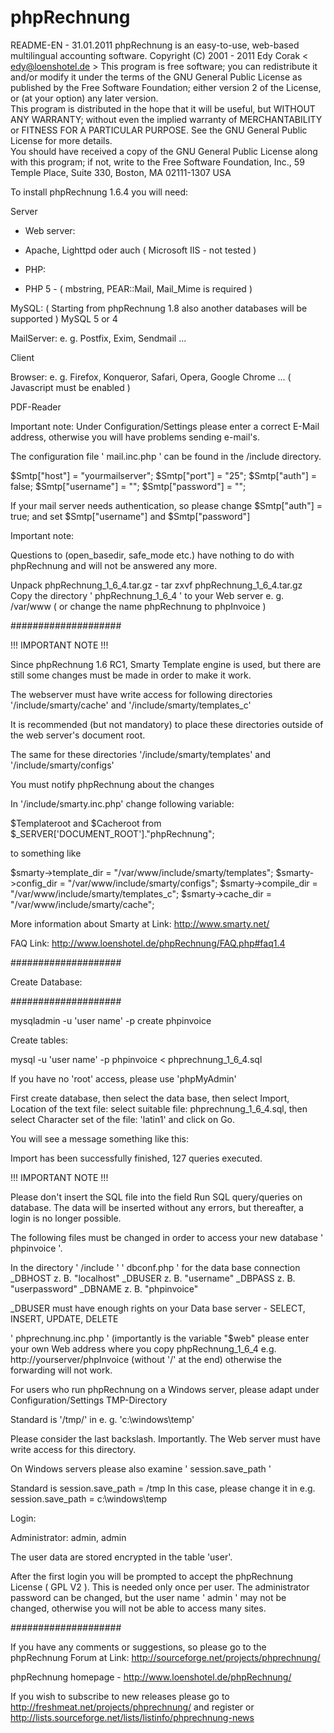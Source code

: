 phpRechnung
========

README-EN - 31.01.2011
phpRechnung is an easy-to-use, web-based multilingual accounting software.
Copyright (C) 2001 - 2011 Edy Corak < edy@loenshotel.de >
This program is free software; you can redistribute it and/or modify it under the terms of the GNU General Public License as published by the Free Software Foundation; either version 2 of the License, or (at your option) any later version.  
This program is distributed in the hope that it will be useful, but WITHOUT ANY WARRANTY; without even the implied warranty of MERCHANTABILITY or FITNESS FOR A PARTICULAR PURPOSE.  See the GNU General Public License for more details.  
You should have received a copy of the GNU General Public License along with this program; if not, write to the Free Software Foundation, Inc., 59 Temple Place, Suite 330, Boston, MA  02111-1307  USA  

To install phpRechnung 1.6.4 you will need:  

Server
- Web server:
- Apache, Lighttpd oder auch ( Microsoft IIS - not tested )

- PHP:
- PHP 5 - ( mbstring, PEAR::Mail, Mail_Mime is required )

MySQL: ( Starting from phpRechnung 1.8 also another databases will be supported )
MySQL 5 or 4

MailServer:
e. g. Postfix, Exim, Sendmail ...

Client

Browser:
e. g. Firefox, Konqueror, Safari, Opera, Google Chrome ...
( Javascript must be enabled )

PDF-Reader

Important note:
Under Configuration/Settings please enter a correct E-Mail address,
otherwise you will have problems sending e-mail's.

The configuration file ' mail.inc.php ' can be found in the /include directory.

$Smtp["host"] = "yourmailserver";
$Smtp["port"] = "25";
$Smtp["auth"] = false;
$Smtp["username"] = "";
$Smtp["password"] = "";

If your mail server needs authentication, so please change
$Smtp["auth"] = true; and set $Smtp["username"] and $Smtp["password"]

Important note:

Questions to (open_basedir, safe_mode etc.) have nothing to do
with phpRechnung and will not be answered any more.

Unpack phpRechnung_1_6_4.tar.gz - tar zxvf phpRechnung_1_6_4.tar.gz
Copy the directory ' phpRechnung_1_6_4 ' to your Web server e. g. /var/www
( or change the name phpRechnung to phpInvoice )

####################

!!! IMPORTANT NOTE !!!

Since phpRechnung 1.6 RC1, Smarty Template engine is used, but there are still some changes must be made in order to make it work.

The webserver must have write access for following directories
'/include/smarty/cache' and '/include/smarty/templates_c'

It is recommended (but not mandatory) to place these directories
outside of the web server's document root.

The same for these directories '/include/smarty/templates' and '/include/smarty/configs'

You must notify phpRechnung about the changes

In '/include/smarty.inc.php' change following variable:

$Templateroot and $Cacheroot from $_SERVER['DOCUMENT_ROOT']."phpRechnung";
	
to something like

$smarty->template_dir = "/var/www/include/smarty/templates";
$smarty->config_dir = "/var/www/include/smarty/configs";
$smarty->compile_dir = "/var/www/include/smarty/templates_c";
$smarty->cache_dir = "/var/www/include/smarty/cache";

More information about Smarty at Link: http://www.smarty.net/

FAQ Link: http://www.loenshotel.de/phpRechnung/FAQ.php#faq1.4


####################

Create Database:

####################

mysqladmin -u 'user name' -p create phpinvoice

Create tables:

mysql -u 'user name' -p phpinvoice < phprechnung_1_6_4.sql

If you have no 'root' access, please use 'phpMyAdmin'

First create database, then select the data base, then select Import,
Location of the text file: select suitable file: phprechnung_1_6_4.sql,
then select Character set of the file: 'latin1' and click on Go.

You will see a message something like this:

Import has been successfully finished, 127 queries executed.

!!! IMPORTANT NOTE !!!

Please don't insert the SQL file into the field Run SQL query/queries on database.
The data will be inserted without any errors, but thereafter, a login is no longer possible.

The following files must be changed
in order to access your new database ' phpinvoice '.

In the directory ' /include '
' dbconf.php ' for the data base connection
_DBHOST z. B. "localhost"
_DBUSER z. B. "username"
_DBPASS z. B. "userpassword"
_DBNAME z. B. "phpinvoice"

_DBUSER must have enough rights on your
Data base server - SELECT, INSERT, UPDATE, DELETE

' phprechnung.inc.php '
(importantly is the variable "$web" please enter your own Web address
where you copy phpRechnung_1_6_4 e.g. http://yourserver/phpInvoice
(without '/' at the end) otherwise the forwarding will not work.

For users who run phpRechnung on a Windows server,
please adapt under Configuration/Settings TMP-Directory

Standard is '/tmp/' in e. g. 'c:\windows\temp\'

Please consider the last backslash. Importantly.
The Web server must have write access for this directory.

On Windows servers please also examine ' session.save_path '

Standard is session.save_path = /tmp
In this case, please change it
in e.g. session.save_path = c:\windows\temp

Login:

Administrator: admin, admin

The user data are stored encrypted in the table 'user'.

After the first login you will be prompted to accept
the phpRechnung License ( GPL V2 ). This is needed only once per user.
The administrator password can be changed, but the user name ' admin ' may not be changed, otherwise you will not be able to access many sites.

####################

If you have any comments or suggestions, so please go to the
phpRechnung Forum at Link: http://sourceforge.net/projects/phprechnung/

phpRechnung homepage - http://www.loenshotel.de/phpRechnung/

If you wish to subscribe to new releases please go to
http://freshmeat.net/projects/phprechnung/ and register
or http://lists.sourceforge.net/lists/listinfo/phprechnung-news
